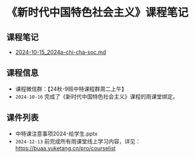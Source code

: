 # 《新时代中国特色社会主义》课程笔记 

## 课程笔记

- [2024-10-15_2024a-chi-cha-soc.md](../../data/2024a-chi-cha-soc/2024-10-15_2024a-chi-cha-soc.md)

## 课程信息

- 课程微信群：【24秋-9班中特课程群周二上午】
- `2024-10-16` 完成了《新时代中国特色社会主义》课程的雨课堂绑定。

## 课件列表

- 中特课注意事项2024-给学生.pptx
- `2024-12-13` 前完成所有雨课堂线上学习内容，详见：https://buaa.yuketang.cn/pro/courselist

